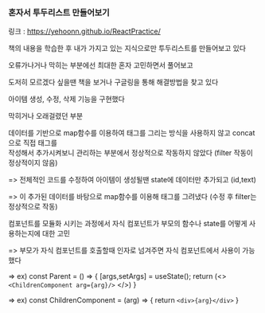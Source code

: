 ### 혼자서 투두리스트 만들어보기

링크 : https://yehoonn.github.io/ReactPractice/

책의 내용을 학습한 후 내가 가지고 있는 지식으로만 투두리스트를 만들어보고 있다

오류가나거나 막히는 부분에선 최대한 혼자 고민하면서 풀어보고

도저히 모르겠다 싶을땐 책을 보거나 구글링을 통해 해결방법을 찾고 있다

아이템 생성, 수정, 삭제 기능을 구현했다

막히거나 오래걸렸던 부분

데이터를 기반으로 map함수를 이용하여 태그를 그리는 방식을 사용하지 않고 concat으로 직접 태그를  
작성해서 추가시켜보니 관리하는 부분에서 정상적으로 작동하지 않았다 (filter 작동이 정상적이지 않음)

=> 전체적인 코드를 수정하여 아이템이 생성될땐 state에 데이터만 추가되고 (id,text)

=> 이 추가된 데이터를 바탕으로 map함수를 이용해 태그를 그려냈다 (수정 후 filter는 정상적으로 작동)

컴포넌트를 모듈화 시키는 과정에서 자식 컴포넌트가 부모의 함수나 state를 어떻게 사용하는지에 대한 고민

=> 부모가 자식 컴포넌트를 호출할때 인자로 넘겨주면 자식 컴포넌트에서 사용이 가능했다

=> ex) const Parent = () => { [args,setArgs] = useState(); return (<> `<ChildrenComponent arg={arg}/>` </>) }

=> ex) const ChildrenComponent = (arg) => { return `<div>{arg}</div>` }
